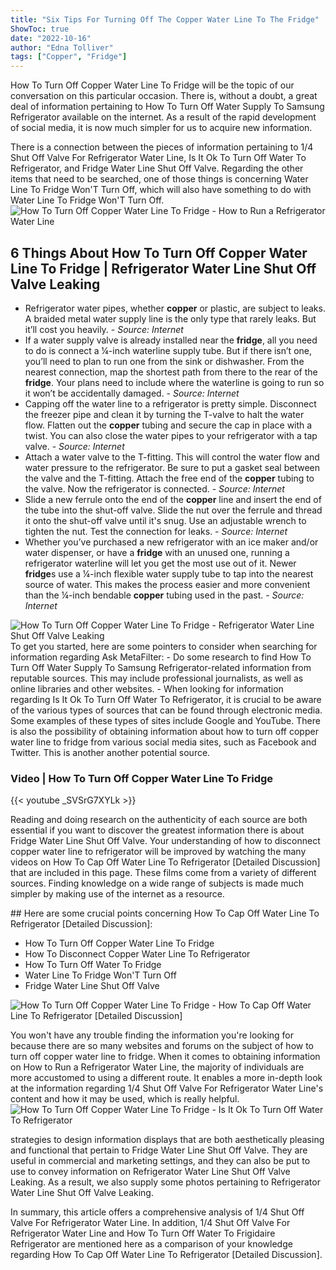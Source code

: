 ```yaml
---
title: "Six Tips For Turning Off The Copper Water Line To The Fridge"
ShowToc: true 
date: "2022-10-16"
author: "Edna Tolliver" 
tags: ["Copper", "Fridge"]
---
```


How To Turn Off Copper Water Line To Fridge will be the topic of our conversation on this particular occasion. There is, without a doubt, a great deal of information pertaining to How To Turn Off Water Supply To Samsung Refrigerator available on the internet. As a result of the rapid development of social media, it is now much simpler for us to acquire new information.

There is a connection between the pieces of information pertaining to 1/4 Shut Off Valve For Refrigerator Water Line, Is It Ok To Turn Off Water To Refrigerator, and Fridge Water Line Shut Off Valve. Regarding the other items that need to be searched, one of those things is concerning Water Line To Fridge Won'T Turn Off, which will also have something to do with Water Line To Fridge Won'T Turn Off.
<img loading="lazy" src="https://knoji.com/images/user/nut-ferrule.JPG" onerror="this.onerror=null;this.src='https://blogger.googleusercontent.com/img/a/AVvXsEhe7F7TRXHtjiKvHb5vS7DmnxvpHiDyoYyYvm1nHB3Qp2_w3BnM6A2eq4v7FYxCC9bfZt3a9vIMtAYEKUiaDQbHMg-ViyGmRIj39MLp0bGFfgfYw1Dc9q_H-T0wiTm3l0Uq42dETrN9eC8aGJ9_IORZsxST1AcLR7np1koOfcc7tnHa4S8Mwz_xD9d0=s16000';" alt="How To Turn Off Copper Water Line To Fridge - How to Run a Refrigerator Water Line" >

## 6 Things About How To Turn Off Copper Water Line To Fridge | Refrigerator Water Line Shut Off Valve Leaking
-   Refrigerator water pipes, whether **copper** or plastic, are subject to leaks. A braided metal water supply line is the only type that rarely leaks. But it’ll cost you heavily. - <cite>Source: Internet</cite>
-   If a water supply valve is already installed near the **fridge**, all you need to do is connect a ¼-inch waterline supply tube. But if there isn’t one, you’ll need to plan to run one from the sink or dishwasher. From the nearest connection, map the shortest path from there to the rear of the **fridge**. Your plans need to include where the waterline is going to run so it won’t be accidentally damaged. - <cite>Source: Internet</cite>
-   Capping off the water line to a refrigerator is pretty simple. Disconnect the freezer pipe and clean it by turning the T-valve to halt the water flow. Flatten out the **copper** tubing and secure the cap in place with a twist. You can also close the water pipes to your refrigerator with a tap valve. - <cite>Source: Internet</cite>
-   Attach a water valve to the T-fitting. This will control the water flow and water pressure to the refrigerator. Be sure to put a gasket seal between the valve and the T-fitting. Attach the free end of the **copper** tubing to the valve. Now the refrigerator is connected. - <cite>Source: Internet</cite>
-   Slide a new ferrule onto the end of the **copper** line and insert the end of the tube into the shut-off valve. Slide the nut over the ferrule and thread it onto the shut-off valve until it's snug. Use an adjustable wrench to tighten the nut. Test the connection for leaks. - <cite>Source: Internet</cite>
-   Whether you’ve purchased a new refrigerator with an ice maker and/or water dispenser, or have a **fridge** with an unused one, running a refrigerator waterline will let you get the most use out of it. Newer **fridge**s use a ¼-inch flexible water supply tube to tap into the nearest source of water. This makes the process easier and more convenient than the ¼-inch bendable **copper** tubing used in the past. - <cite>Source: Internet</cite>


<img loading="lazy" src="http://www.theboldabode.com/wp-content/uploads/2013/09/find-the-valve-to-the-refigerator.png" onerror="this.onerror=null;this.src='https://blogger.googleusercontent.com/img/a/AVvXsEhe7F7TRXHtjiKvHb5vS7DmnxvpHiDyoYyYvm1nHB3Qp2_w3BnM6A2eq4v7FYxCC9bfZt3a9vIMtAYEKUiaDQbHMg-ViyGmRIj39MLp0bGFfgfYw1Dc9q_H-T0wiTm3l0Uq42dETrN9eC8aGJ9_IORZsxST1AcLR7np1koOfcc7tnHa4S8Mwz_xD9d0=s16000';" alt="How To Turn Off Copper Water Line To Fridge - Refrigerator Water Line Shut Off Valve Leaking" >
To get you started, here are some pointers to consider when searching for information regarding Ask MetaFilter:
- Do some research to find How To Turn Off Water Supply To Samsung Refrigerator-related information from reputable sources. This may include professional journalists, as well as online libraries and other websites.
- When looking for information regarding Is It Ok To Turn Off Water To Refrigerator, it is crucial to be aware of the various types of sources that can be found through electronic media. Some examples of these types of sites include Google and YouTube. There is also the possibility of obtaining information about how to turn off copper water line to fridge from various social media sites, such as Facebook and Twitter. This is another another potential source.

### Video | How To Turn Off Copper Water Line To Fridge
{{< youtube _SVSrG7XYLk >}} 


Reading and doing research on the authenticity of each source are both essential if you want to discover the greatest information there is about Fridge Water Line Shut Off Valve.
Your understanding of how to disconnect copper water line to refrigerator will be improved by watching the many videos on How To Cap Off Water Line To Refrigerator [Detailed Discussion] that are included in this page. These films come from a variety of different sources. Finding knowledge on a wide range of subjects is made much simpler by making use of the internet as a resource.
<script async="async" data-cfasync="false" src="//normallydemandedalter.com/fe63df3c5408708b15d8dc3d9b206b31/invoke.js"></script>
<div id="container-fe63df3c5408708b15d8dc3d9b206b31"></div>
## Here are some crucial points concerning How To Cap Off Water Line To Refrigerator [Detailed Discussion]:

- How To Turn Off Copper Water Line To Fridge
- How To Disconnect Copper Water Line To Refrigerator
- How To Turn Off Water To Fridge
- Water Line To Fridge Won'T Turn Off
- Fridge Water Line Shut Off Valve

 <img loading="lazy" src="https://terrylove.com/images/icemaker_box.jpg" onerror="this.onerror=null;this.src='https://blogger.googleusercontent.com/img/a/AVvXsEhe7F7TRXHtjiKvHb5vS7DmnxvpHiDyoYyYvm1nHB3Qp2_w3BnM6A2eq4v7FYxCC9bfZt3a9vIMtAYEKUiaDQbHMg-ViyGmRIj39MLp0bGFfgfYw1Dc9q_H-T0wiTm3l0Uq42dETrN9eC8aGJ9_IORZsxST1AcLR7np1koOfcc7tnHa4S8Mwz_xD9d0=s16000';" alt="How To Turn Off Copper Water Line To Fridge - How To Cap Off Water Line To Refrigerator [Detailed Discussion]" >

You won't have any trouble finding the information you're looking for because there are so many websites and forums on the subject of how to turn off copper water line to fridge.
When it comes to obtaining information on How to Run a Refrigerator Water Line, the majority of individuals are more accustomed to using a different route. It enables a more in-depth look at the information regarding 1/4 Shut Off Valve For Refrigerator Water Line's content and how it may be used, which is really helpful.
<img loading="lazy" src="https://www.rjspix.com/img/s/v-10/p2197829422-5.jpg" onerror="this.onerror=null;this.src='https://blogger.googleusercontent.com/img/a/AVvXsEhe7F7TRXHtjiKvHb5vS7DmnxvpHiDyoYyYvm1nHB3Qp2_w3BnM6A2eq4v7FYxCC9bfZt3a9vIMtAYEKUiaDQbHMg-ViyGmRIj39MLp0bGFfgfYw1Dc9q_H-T0wiTm3l0Uq42dETrN9eC8aGJ9_IORZsxST1AcLR7np1koOfcc7tnHa4S8Mwz_xD9d0=s16000';" alt="How To Turn Off Copper Water Line To Fridge - Is It Ok To Turn Off Water To Refrigerator" >

strategies to design information displays that are both aesthetically pleasing and functional that pertain to Fridge Water Line Shut Off Valve. They are useful in commercial and marketing settings, and they can also be put to use to convey information on Refrigerator Water Line Shut Off Valve Leaking. As a result, we also supply some photos pertaining to Refrigerator Water Line Shut Off Valve Leaking.

In summary, this article offers a comprehensive analysis of 1/4 Shut Off Valve For Refrigerator Water Line. In addition, 1/4 Shut Off Valve For Refrigerator Water Line and How To Turn Off Water To Frigidaire Refrigerator are mentioned here as a comparison of your knowledge regarding How To Cap Off Water Line To Refrigerator [Detailed Discussion].

	

